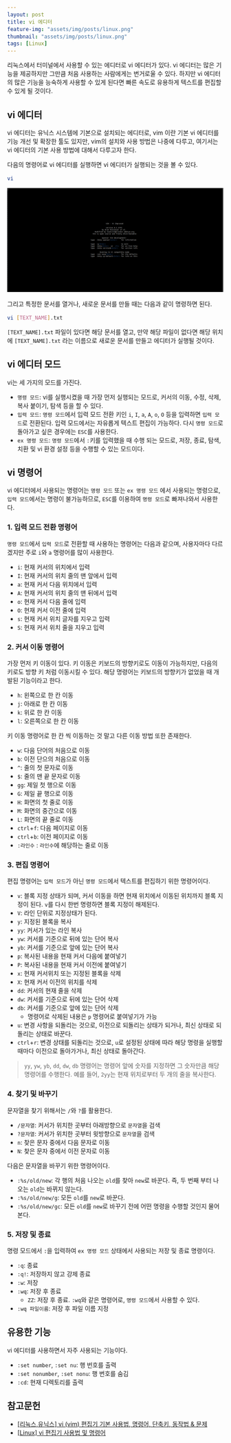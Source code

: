 ```yaml
---
layout: post
title: vi 에디터
feature-img: "assets/img/posts/linux.png"
thumbnail: "assets/img/posts/linux.png"
tags: [Linux]
---
```


리눅스에서 터미널에서 사용할 수 있는 에디터로 vi 에디터가 있다. vi 에디터는 많은 기능을 제공하지만 그만큼 처음 사용하는 사람에게는 번거로울 수 있다. 하지만 vi 에디터의 많은 기능을 능숙하게 사용할 수 있게 된다면 빠른 속도로 유용하게 텍스트를 편집할 수 있게 될 것이다.

## vi 에디터

vi 에디터는 유닉스 시스템에 기본으로 설치되는 에디터로, vim 이란 기본 vi 에디터를 기능 개선 및 확장한 툴도 있지만, vim의 설치와 사용 방법은 나중에 다루고, 여기서는 vi 에디터의 기본 사용 방법에 대해서 다루고자 한다.

다음의 명령어로 vi 에디터를 실행하면 vi 에디터가 실행되는 것을 볼 수 있다.

```bash
vi
```

<img src="/assets/img/posts/230127_vi.png">

그리고 특정한 문서를 열거나, 새로운 문서를 만들 때는 다음과 같이 명령하면 된다.

```bash
vi [TEXT_NAME].txt
```

`[TEXT_NAME].txt` 파일이 있다면 해당 문서를 열고, 만약 해당 파일이 없다면 해당 위치에 `[TEXT_NAME].txt` 라는 이름으로 새로운 문서를 만들고 에디터가 실행될 것이다.

## vi 에디터 모드

vi는 세 가지의 모드를 가진다.

- `명령 모드`: vi를 실행시켰을 때 가장 먼저 실행되는 모드로, 커서의 이동, 수정, 삭제, 복사 붙이기, 탐색 등을 할 수 있다.
- `입력 모드`: `명령 모드`에서 입력 모드 전환 키인 `i`, `I`, `a`, `A`, `o`, `O` 등을 입력하면 `입력 모드`로 전환된다. 입력 모드에서는 자유롭게 텍스트 편집이 가능하다. 다시 `명령 모드`로 돌아가고 싶은 경우에는 `ESC`를 사용한다.
- `ex 명령 모드`: `명령 모드`에서 `:`키를 입력했을 때 수행 되는 모드로, 저장, 종료, 탐색, 치환 및 vi 환경 설정 등을 수행할 수 있는 모드이다.

## vi 명령어

vi 에디터에서 사용되는 명령어는 `명령 모드` 또는 `ex 명령 모드` 에서 사용되는 명령으로, `입력 모드`에서는 명령이 불가능하므로, `ESC`를 이용하여 `명령 모드`로 빠져나와서 사용한다.

### 1. 입력 모드 전환 명령어

`명령 모드`에서 `입력 모드`로 전환할 때 사용하는 명령어는 다음과 같으며, 사용자마다 다르겠지만 주로 `i`와 `a` 명령어를 많이 사용한다.

- `i`: 현재 커서의 위치에서 입력
- `I`: 현재 커서의 위치 줄의 맨 앞에서 입력
- `a`: 현재 커서 다음 위치에서 입력
- `A`: 현재 커서의 위치 줄의 맨 뒤에서 입력
- `o`: 현재 커서 다음 줄에 입력
- `O`: 현재 커서 이전 줄에 입력
- `s`: 현재 커서 위치 글자를 지우고 입력
- `S`: 현재 커서 위치 줄을 지우고 입력

### 2. 커서 이동 명령어

가장 먼저 키 이동이 있다. 키 이동은 키보드의 방향키로도 이동이 가능하지만, 다음의 키로도 방향 키 처럼 이동시킬 수 있다. 해당 명령어는 키보드의 방향키가 없었을 때 개발된 기능이라고 한다.

- `h`: 왼쪽으로 한 칸 이동
- `j`: 아래로 한 칸 이동
- `k`: 위로 한 칸 이동
- `l`: 오른쪽으로 한 칸 이동

키 이동 명령어로 한 칸 씩 이동하는 것 말고 다른 이동 방법 또한 존재한다.

- `w`: 다음 단어의 처음으로 이동
- `b`: 이전 단으의 처음으로 이동
- `^`: 줄의 첫 문자로 이동
- `$`: 줄의 맨 끝 문자로 이동
- `gg`: 제일 첫 행으로 이동
- `G`: 제일 끝 행으로 이동
- `H`: 화면의 첫 줄로 이동
- `M`: 화면의 중간으로 이동
- `L`: 화면의 끝 줄로 이동
- `ctrl`+`f`: 다음 페이지로 이동
- `ctrl`+`b`: 이전 페이지로 이동
- `:라인수` : `라인수`에 해당하는 줄로 이동

### 3. 편집 명령어

편집 명령어는 `입력 모드`가 아닌 `명령 모드`에서 텍스트를 편집하기 위한 명령어이다.

- `v`: 블록 지정 상태가 되며, 커서 이동을 하면 현재 위치에서 이동된 위치까지 블록 지정이 된다. `v`를 다시 한번 명령하면 블록 지정이 해제된다.
- `V`: 라인 단위로 지정상태가 된다.
- `y`: 지정된 블록을 복사
- `yy`: 커서가 있는 라인 복사
- `yw`: 커서를 기준으로 뒤에 있는 단어 복사
- `yb`: 커서를 기준으로 앞에 있는 단어 복사
- `p`: 복사된 내용을 현재 커서 다음에 붙여넣기
- `P`: 복사된 내용을 현재 커서 이전에 붙여넣기
- `x`: 현재 커서위치 또는 지정된 블록을 삭제
- `X`: 현재 커서 이전의 위치를 삭제
- `dd`: 커서의 현재 줄을 삭제
- `dw`: 커서를 기준으로 뒤에 있는 단어 삭제
- `db`: 커서를 기준으로 앞에 있는 단어 삭제
  - 명령어로 삭제된 내용은 `p` 명령어로 붙여넣기가 가능
- `u`: 변경 사항을 되돌리는 것으로, 이전으로 되돌리는 상태가 되거나, 최신 상태로 되돌리는 상태로 바꾼다.
- `ctrl`+`r`: 변경 상태를 되돌리는 것으로, `u`로 설정된 상태에 따라 해당 명령을 실행할 때마다 이전으로 돌아가거나, 최신 상태로 돌아간다.

> `yy`, `yw`, `yb`, `dd`, `dw`, `db` 명령어는 명령어 앞에 숫자를 지정하면 그 숫자만큼 해당 명령어를 수행한다. 예를 들어, `2yy`는 현재 위치로부터 두 개의 줄을 복사한다.

### 4. 찾기 및 바꾸기

문자열을 찾기 위해서는 `/`와 `?`를 활용한다.

- `/문자열`: 커서가 위치한 곳부터 아래방향으로 `문자열`을 검색
- `?문자열`: 커서가 위치한 곳부터 윗방향으로 `문자열`을 검색
- `n`: 찾은 문자 중에서 다음 문자로 이동
- `N`: 찾은 문자 중에서 이전 문자로 이동

다음은 문자열을 바꾸기 위한 명령어이다.

- `:%s/old/new`: 각 행의 처음 나오는 `old`를 찾아 `new`로 바꾼다. 즉, 두 번째 부터 나오는 `old`는 바뀌지 않는다.
- `:%s/old/new/g`: 모든 `old`를 `new`로 바꾼다.
- `:%s/old/new/gc`: 모든 `old`를 `new`로 바꾸기 전에 어떤 명령을 수행할 것인지 물어본다.

### 5. 저장 및 종료

명령 모드에서 `:`을 입력하여 `ex 명령 모드` 상태에서 사용되는 저장 및 종료 명령이다.

- `:q`: 종료
- `:q!`: 저장하지 않고 강제 종료
- `:w`: 저장
- `:wq`: 저장 후 종료
  - `ZZ`: 저장 후 종료. `:wq`와 같은 명령어로, `명령 모드`에서 사용할 수 있다.
- `:wq 파일이름`: 저장 후 파일 이름 지정

## 유용한 기능

vi 에디터를 사용하면서 자주 사용되는 기능이다.

- `:set number`, `:set nu`: 행 번호를 출력
- `:set nonumber`, `:set nonu`: 행 번호를 숨김
- `:cd`: 현재 디렉토리를 출력

## 참고문헌

- [[리눅스,유닉스] vi (vim) 편집기 기본 사용법, 명령어, 단축키, 동작법 & 문제](https://jhnyang.tistory.com/54)
- [[Linux] vi 편집기 사용법 및 명령어](https://velog.io/@zeesoo/Linux-vi-%ED%8E%B8%EC%A7%91%EA%B8%B0-%EC%82%AC%EC%9A%A9%EB%B2%95-%EB%B0%8F-%EB%AA%85%EB%A0%B9%EC%96%B4)
